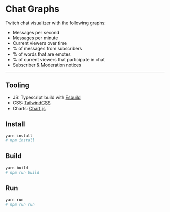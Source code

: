# Chat Graphs

Twitch chat visualizer with the following graphs:

- Messages per second
- Messages per minute
- Current viewers over time
- % of messages from subscribers
- % of words that are emotes
- % of current viewers that participate in chat
- Subscriber & Moderation notices

---

## Tooling

- JS: Typescript build with [Esbuild](https://esbuild.github.io/)
- CSS: [TailwindCSS](https://tailwindcss.com/)
- Charts: [Chart.js](https://www.chartjs.org/)

## Install

```bash
yarn install
# npm install
```

## Build

```bash
yarn build
# npm run build
```

## Run
```bash
yarn run
# npm run run
```
